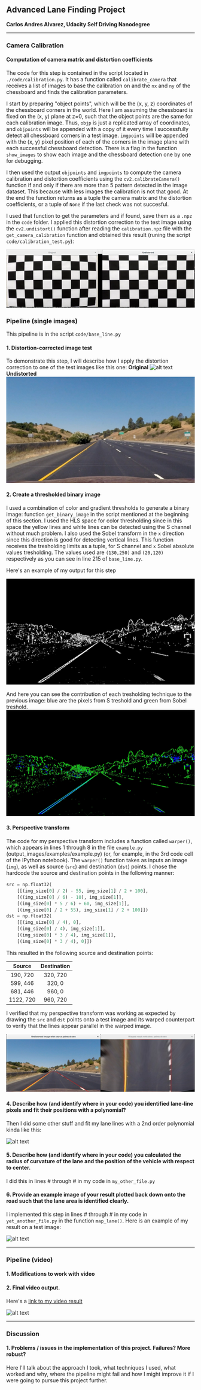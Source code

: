 ## Advanced Lane Finding Project

**Carlos Andres Alvarez, Udacity Self Driving Nanodegree**


[//]: # (Image References)

[image1]: ./output_images/cal_check.png "Undistorted"
[image2a]: ./test_images/straight_lines1.jpg "Road Transformed"
[image2b]: ./output_images/undistorted.jpg "Road UndisTransformed"
[image3a]: ./output_images/gray_binary.jpg "Binary Example"
[image3b]: ./output_images/color_binary.jpg "Binary Example2"
[image4]: ./output_images/srcwarped.png "Warp Example"
[image5]: ./examples/color_fit_lines.jpg "Fit Visual"
[image6]: ./examples/example_output.jpg "Output"
[video1]: ./project_video.mp4 "Video"

[videogif]: https://raw.githubusercontent.com/charlielito/CarND-Advanced-Lane-Lines/master/project_video_result.gif "S"

---

### Camera Calibration

#### Computation of camera matrix and distortion coefficients

The code for this step is contained in the script located in `./code/calibration.py`. It has a function called `calibrate_camera` that receives a list of images to base the calibration on and the `nx` and `ny` of the chessboard and finds the calibration parameters.

I start by preparing "object points", which will be the (x, y, z) coordinates of the chessboard corners in the world. Here I am assuming the chessboard is fixed on the (x, y) plane at z=0, such that the object points are the same for each calibration image.  Thus, `objp` is just a replicated array of coordinates, and `objpoints` will be appended with a copy of it every time I successfully detect all chessboard corners in a test image.  `imgpoints` will be appended with the (x, y) pixel position of each of the corners in the image plane with each successful chessboard detection. There is a flag in the function  `show_images` to show each image and the chessboard detection one by one for debugging.

I then used the output `objpoints` and `imgpoints` to compute the camera calibration and distortion coefficients using the `cv2.calibrateCamera()` function if and only if there are more than 5 pattern detected in the image dataset. This because with less images the calibration is not that good. At the end the function returns as a tuple the camera matrix and the distortion coefficients, or a tuple of `None` if the last check was not succesful.

I used that function to get the parameters and if found, save them as a `.npz` in the `code` folder. I applied this distortion correction to the test image using the `cv2.undistort()` function after reading the `calibration.npz` file with the `get_camera_calibration` function and obtained this result (runing the script `code/calibration_test.py`): 

![alt text][image1]

### Pipeline (single images)

This pipeline is in the script `code/base_line.py`

#### 1. Distortion-corrected image test

To demonstrate this step, I will describe how I apply the distortion correction to one of the test images like this one:
**Original**
![alt text][image2a]
**Undistorted**
![alt text][image2b]


#### 2. Create a thresholded binary image

I used a combination of color and gradient thresholds to generate a binary image: function `get_binary_image` in the script mentioned at the beginning of this section. I used the HLS space for color thresholding since in this space the yellow lines and white lines can be detected using the S channel without much problem. I also used the Sobel transform in the `x` direction since this direction is good for detecting vertical lines. This function receives the tresholding limits as a tuple, for S channel and `x` Sobel absolute values tresholding. The values used are `(130,250)` and `(20,120)` respectively as you can see in line 215 of `base_line.py`.

Here's an example of my output for this step

![alt text][image3a]

And here you can see the contribution of each tresholding technique to the previous image: blue are the pixels from S treshold and green from Sobel treshold.
![alt text][image3b]


#### 3. Perspective transform

The code for my perspective transform includes a function called `warper()`, which appears in lines 1 through 8 in the file `example.py` (output_images/examples/example.py) (or, for example, in the 3rd code cell of the IPython notebook).  The `warper()` function takes as inputs an image (`img`), as well as source (`src`) and destination (`dst`) points.  I chose the hardcode the source and destination points in the following manner:

```python
src = np.float32(
    [[(img_size[0] / 2) - 55, img_size[1] / 2 + 100],
    [((img_size[0] / 6) - 10), img_size[1]],
    [(img_size[0] * 5 / 6) + 60, img_size[1]],
    [(img_size[0] / 2 + 55), img_size[1] / 2 + 100]])
dst = np.float32(
    [[(img_size[0] / 4), 0],
    [(img_size[0] / 4), img_size[1]],
    [(img_size[0] * 3 / 4), img_size[1]],
    [(img_size[0] * 3 / 4), 0]])
```


This resulted in the following source and destination points:

| Source        | Destination   | 
|:-------------:|:-------------:| 
| 190, 720      | 320, 720      | 
| 599, 446      | 320, 0        |
| 681, 446      | 960, 0        |
| 1122, 720     | 960, 720      |

I verified that my perspective transform was working as expected by drawing the `src` and `dst` points onto a test image and its warped counterpart to verify that the lines appear parallel in the warped image.

![alt text][image4]

#### 4. Describe how (and identify where in your code) you identified lane-line pixels and fit their positions with a polynomial?

Then I did some other stuff and fit my lane lines with a 2nd order polynomial kinda like this:

![alt text][image5]

#### 5. Describe how (and identify where in your code) you calculated the radius of curvature of the lane and the position of the vehicle with respect to center.

I did this in lines # through # in my code in `my_other_file.py`

#### 6. Provide an example image of your result plotted back down onto the road such that the lane area is identified clearly.

I implemented this step in lines # through # in my code in `yet_another_file.py` in the function `map_lane()`.  Here is an example of my result on a test image:

![alt text][image6]

---

### Pipeline (video)

#### 1. Modifications to work with video


#### 2. Final video output.

Here's a [link to my video result](./output.mp4)

![alt text][videogif]

---

### Discussion

#### 1. Problems / issues in the implementation of this project. Failures? More robust?

Here I'll talk about the approach I took, what techniques I used, what worked and why, where the pipeline might fail and how I might improve it if I were going to pursue this project further.  
